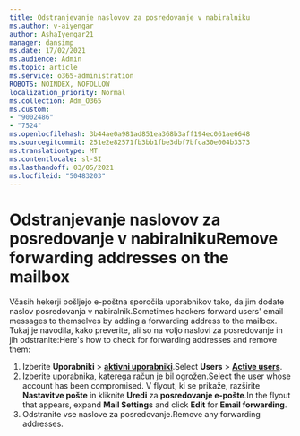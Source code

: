 ```yaml
---
title: Odstranjevanje naslovov za posredovanje v nabiralniku
ms.author: v-aiyengar
author: AshaIyengar21
manager: dansimp
ms.date: 17/02/2021
ms.audience: Admin
ms.topic: article
ms.service: o365-administration
ROBOTS: NOINDEX, NOFOLLOW
localization_priority: Normal
ms.collection: Adm_O365
ms.custom:
- "9002486"
- "7524"
ms.openlocfilehash: 3b44ae0a981ad851ea368b3aff194ec061ae6648
ms.sourcegitcommit: 251e2e82571fb3bb1fbe3dbf7bfca30e004b3373
ms.translationtype: MT
ms.contentlocale: sl-SI
ms.lasthandoff: 03/05/2021
ms.locfileid: "50483203"
---
```

# <a name="remove-forwarding-addresses-on-the-mailbox"></a><span data-ttu-id="e3b11-102">Odstranjevanje naslovov za posredovanje v nabiralniku</span><span class="sxs-lookup"><span data-stu-id="e3b11-102">Remove forwarding addresses on the mailbox</span></span>

<span data-ttu-id="e3b11-103">Včasih hekerji pošljejo e-poštna sporočila uporabnikov tako, da jim dodate naslov posredovanja v nabiralnik.</span><span class="sxs-lookup"><span data-stu-id="e3b11-103">Sometimes hackers forward users' email messages to themselves by adding a forwarding address to the mailbox.</span></span> <span data-ttu-id="e3b11-104">Tukaj je navodila, kako preverite, ali so na voljo naslovi za posredovanje in jih odstranite:</span><span class="sxs-lookup"><span data-stu-id="e3b11-104">Here's how to check for forwarding addresses and remove them:</span></span>

1. <span data-ttu-id="e3b11-105">Izberite **Uporabniki**  >  **[aktivni uporabniki](https://go.microsoft.com/fwlink/p/?linkid=834822)**.</span><span class="sxs-lookup"><span data-stu-id="e3b11-105">Select **Users** > **[Active users](https://go.microsoft.com/fwlink/p/?linkid=834822)**.</span></span>
1. <span data-ttu-id="e3b11-106">Izberite uporabnika, katerega račun je bil ogrožen.</span><span class="sxs-lookup"><span data-stu-id="e3b11-106">Select the user whose account has been compromised.</span></span> <span data-ttu-id="e3b11-107">V flyout, ki se prikaže, razširite **Nastavitve pošte** in kliknite **Uredi** za **posredovanje e-pošte**.</span><span class="sxs-lookup"><span data-stu-id="e3b11-107">In the flyout that appears, expand **Mail Settings** and click **Edit** for **Email forwarding**.</span></span>
1. <span data-ttu-id="e3b11-108">Odstranite vse naslove za posredovanje.</span><span class="sxs-lookup"><span data-stu-id="e3b11-108">Remove any forwarding addresses.</span></span>
